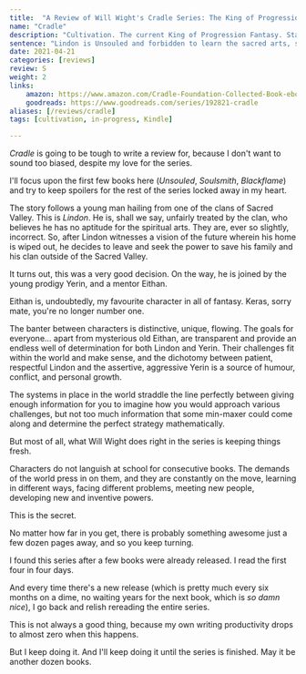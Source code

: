 ```yaml
---
title:  "A Review of Will Wight's Cradle Series: The King of Progression Fantasy"
name: "Cradle"
description: "Cultivation. The current King of Progression Fantasy. Staggeringly good. Amazing characters, strong motivation, a beautiful system, rich world, and fast pace, it's a dream come true to read."
sentence: "Lindon is Unsouled and forbidden to learn the sacred arts, so he forges his own Path."
date: 2021-04-21
categories: [reviews]
review: S
weight: 2
links:
    amazon: https://www.amazon.com/Cradle-Foundation-Collected-Book-ebook/dp/B076G8DVN6
    goodreads: https://www.goodreads.com/series/192821-cradle
aliases: [/reviews/cradle]
tags: [cultivation, in-progress, Kindle]

---
```


*Cradle* is going to be tough to write a review for, because I don't want to sound too biased, despite my love for the series.

I'll focus upon the first few books here (*Unsouled*, *Soulsmith*, *Blackflame*) and try to keep spoilers for the rest of the series locked away in my heart.

The story follows a young man hailing from one of the clans of Sacred Valley. This is *Lindon*. He is, shall we say, unfairly treated by the clan, who believes he has no aptitude for the spiritual arts. They are, ever so slightly, incorrect. So, after Lindon witnesses a vision of the future wherein his home is wiped out, he decides to leave and seek the power to save his family and his clan outside of the Sacred Valley.

It turns out, this was a very good decision. On the way, he is joined by the young prodigy Yerin, and a mentor Eithan. 

Eithan is, undoubtedly, my favourite character in all of fantasy. Keras, sorry mate, you're no longer number one.

The banter between characters is distinctive, unique, flowing. The goals for everyone... apart from mysterious old Eithan, are transparent and provide an endless well of determination for both Lindon and Yerin. Their challenges fit within the world and make sense, and the dichotomy between patient, respectful Lindon and the assertive, aggressive Yerin is a source of humour, conflict, and personal growth.

The systems in place in the world straddle the line perfectly between giving enough information for you to imagine how you would approach various challenges, but not too much information that some min-maxer could come along and determine the perfect strategy mathematically.

But most of all, what Will Wight does right in the series is keeping things fresh.

Characters do not languish at school for consecutive books. The demands of the world press in on them, and they are constantly on the move, learning in different ways, facing different problems, meeting new people, developing new and inventive powers.

This is the secret.

No matter how far in you get, there is probably something awesome just a few dozen pages away, and so you keep turning.

I found this series after a few books were already released. I read the first four in four days.

And every time there's a new release (which is pretty much every six months on a dime, no waiting years for the next book, which is *so damn nice*), I go back and relish rereading the entire series. 

This is not always a good thing, because my own writing productivity drops to almost zero when this happens.

But I keep doing it. And I'll keep doing it until the series is finished. May it be another dozen books.